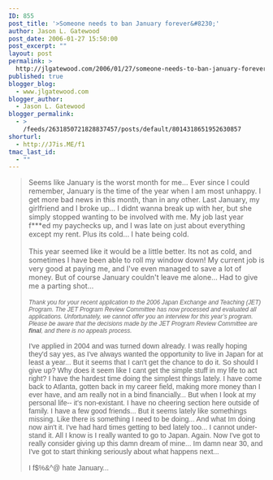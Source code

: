 ```yaml
---
ID: 855
post_title: '>Someone needs to ban January forever&#8230;'
author: Jason L. Gatewood
post_date: 2006-01-27 15:50:00
post_excerpt: ""
layout: post
permalink: >
  http://jlgatewood.com/2006/01/27/someone-needs-to-ban-january-forever/
published: true
blogger_blog:
  - www.jlgatewood.com
blogger_author:
  - Jason L. Gatewood
blogger_permalink:
  - >
    /feeds/2631850721828837457/posts/default/8014318651952630857
shorturl:
  - http://J7is.ME/f1
tmac_last_id:
  - ""
---
```

>Seems like January is the worst month for me...  Ever since I could remember, January is the time of the year when I am most unhappy.  I get more bad news in this month, than in any other.    Last January, my girlfriend and I broke up...  I didnt wanna break up with her, but she simply stopped wanting to be involved with me.   My job last year f***ed my paychecks up, and I was late on just about everything except my rent.   Plus its cold...  I hate being cold.<br /><br />This year seemed like it would be a little better.  Its not as cold, and sometimes I have been able to roll my window down!  My current job is very good at paying me, and I've even managed to save a lot of money.  But of course January couldn't leave me alone...  Had to give me a parting shot...<br /><br /><span style="font-style: italic;font-size:85%;" ><span lang="en-us" style="font-family:arial;">Thank you for your recent application to the 2006 Japan Exchange and Teaching (JET) Program. The JET Program Review Committee has now processed and evaluated all applications. Unfortunately, we cannot offer you an interview for this year’s program. Please be aware that the decisions made by the JET Program Review Committee are<b> final</b>, and there is no appeals process.<br /><span style="font-style: italic;"><span style="font-style: italic;"><span style="font-size:100%;"><span style="font-family:courier new;"><span style="font-family:georgia;"><br /></span></span></span></span></span></span></span><span style="font-family: arial;font-size:100%;" ><span lang="en-us">I've applied in 2004 and was turned down already.   I was really hoping they'd say yes, as I've always wanted the opportunity to live in Japan for at least a year...  But it seems that I can't get the chance to do it.  So should I give up?   Why does it seem like I cant get the simple stuff in my life to act right?  I have the hardest time doing the simplest things lately.  I have come back to Atlanta, gotten back in my career field, making more money than I ever have, and am really not in a bind financially...  But when I look at my personal life-- it's non-existant.</span></span><span style="font-family: arial;font-size:100%;" ><span lang="en-us">  I have no cheering section here outside of family.  I have a few good friends...  But it seems lately like somethings missing.  Like there is something I need to be doing...  And what Im doing now ain't it.  I've had hard times getting to bed lately too...  I cannot understand it.  All I know is I really wanted to go to Japan.  Again.  Now I've got to really consider giving up this damn dream of mine...  Im damn near 30, and I've got to start thinking seriously about what happens next...<br /><br />I f$%&^@ hate January...</span></span><span style="font-style: italic;font-size:85%;" ><span lang="en-us" style="font-family:arial;"><br /></span></span>